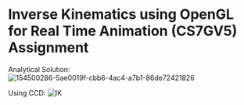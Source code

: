 # Inverse Kinematics using OpenGL for Real Time Animation (CS7GV5) Assignment
Analytical Solution:
![154500286-5ae0019f-cbb6-4ac4-a7b1-86de72421826](https://user-images.githubusercontent.com/57908067/154500417-7eb0327b-995e-4021-bff1-60dee8b99726.gif)

Using CCD:
![IK](https://user-images.githubusercontent.com/57908067/155179171-6168ac9a-9664-4789-8857-c800660f9cbd.gif)
